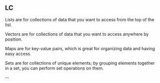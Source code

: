LC
--

Lists are for collections of data that you want to access from the top of the list.

Vectors are for collections of data that you want to access anywhere by position.

Maps are for key-value pairs, which is great for organizing data and having easy access.

Sets are for collections of unique elements; by grouping elements together in a set, you can perform set operations on them.

--